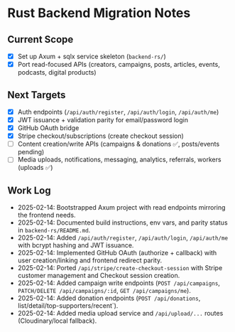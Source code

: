 # Rust Backend Migration Notes

## Current Scope
- [x] Set up Axum + sqlx service skeleton (`backend-rs/`)
- [x] Port read-focused APIs (creators, campaigns, posts, articles, events, podcasts, digital products)

## Next Targets
- [x] Auth endpoints (`/api/auth/register`, `/api/auth/login`, `/api/auth/me`)
- [x] JWT issuance + validation parity for email/password login
- [x] GitHub OAuth bridge
- [x] Stripe checkout/subscriptions (create checkout session)
- [ ] Content creation/write APIs (campaigns & donations ✅, posts/events pending)
- [ ] Media uploads, notifications, messaging, analytics, referrals, workers (uploads ✅)

## Work Log
- 2025-02-14: Bootstrapped Axum project with read endpoints mirroring the frontend needs.
- 2025-02-14: Documented build instructions, env vars, and parity status in `backend-rs/README.md`.
- 2025-02-14: Added `/api/auth/register`, `/api/auth/login`, `/api/auth/me` with bcrypt hashing and JWT issuance.
- 2025-02-14: Implemented GitHub OAuth (authorize + callback) with user creation/linking and frontend redirect parity.
- 2025-02-14: Ported `/api/stripe/create-checkout-session` with Stripe customer management and Checkout session creation.
- 2025-02-14: Added campaign write endpoints (`POST /api/campaigns`, `PATCH/DELETE /api/campaigns/:id`, `GET /api/campaigns/me`).
- 2025-02-14: Added donation endpoints (`POST /api/donations`, list/detail/top-supporters/recent`).
- 2025-02-14: Added media upload service and `/api/upload/...` routes (Cloudinary/local fallback).
